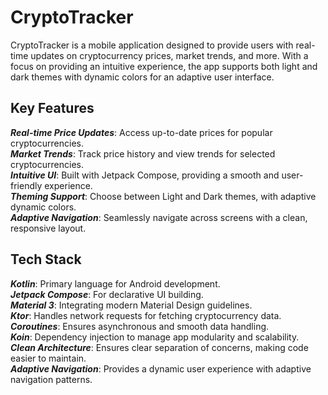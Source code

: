 # CryptoTracker
CryptoTracker is a mobile application designed to provide users with real-time updates on cryptocurrency prices, market trends, and more. With a focus on providing an intuitive experience, the app supports both light and dark themes with dynamic colors for an adaptive user interface.

## Key Features
***Real-time Price Updates***: Access up-to-date prices for popular cryptocurrencies.<br>
***Market Trends***: Track price history and view trends for selected cryptocurrencies.<br>
***Intuitive UI***: Built with Jetpack Compose, providing a smooth and user-friendly experience.<br>
***Theming Support***: Choose between Light and Dark themes, with adaptive dynamic colors.<br>
***Adaptive Navigation***: Seamlessly navigate across screens with a clean, responsive layout.<br>

## Tech Stack
***Kotlin***: Primary language for Android development.<br>
***Jetpack Compose***: For declarative UI building.<br>
***Material 3***: Integrating modern Material Design guidelines.<br>
***Ktor***: Handles network requests for fetching cryptocurrency data.<br>
***Coroutines***: Ensures asynchronous and smooth data handling.<br>
***Koin***: Dependency injection to manage app modularity and scalability.<br>
***Clean Architecture***: Ensures clear separation of concerns, making code easier to maintain.<br>
***Adaptive Navigation***: Provides a dynamic user experience with adaptive navigation patterns.<br>
